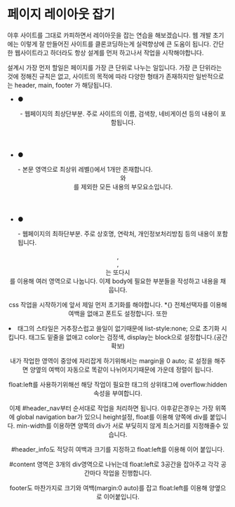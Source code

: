 # 페이지 레이아웃 잡기

야후 사이트를 그대로 카피하면서 레이아웃을 잡는 연습을 해보겠습니다.
웹 개발 초기에는 이렇게 잘 만들어진 사이트를 클론코딩하는게 실력향상에 큰 도움이 됩니다.
간단한 웹사이트라고 하더라도 항상 설계를 먼저 하고나서 작업을 시작해야합니다.

설계시 가장 먼저 할일은 페이지를 가장 큰 단위로 나누는 일입니다.
가장 큰 단위라는 것에 정해진 규칙은 없고, 사이트의 목적에 따라 다양한 형태가 존재하지만 일반적으로는 header, main, footer 가 해당됩니다.

 - ● <header> - 웹페이지의 최상단부분. 주로 사이트의 이름, 검색창, 네비게이션 등의 내용이 포함됩니다.

 - ● <main> - 본문 영역으로 최상위 레벨(<body>)에서 1개만 존재합니다. <header>와 <footer>를 제외한 모든 내용의 부모요소입니다.

 - ● <footer> - 웹페이지의 최하단부분. 주로 상호명, 연락처, 개인정보처리방침 등의 내용이 포함됩니다.

<header>,<div id="content">,<footer>는 또다시 <div>를 이용해 여러 영역으로 나눕니다.
이제 body에 필요한 부분들을 작성하고 내용을 채웁니다.

css 작업을 시작하기에 앞서 제일 먼저 초기화를 해야합니다. *{} 전체선택자를 이용해 여백을 없애고 폰트도 설정합니다.
또한 <li>태그의 스타일은 거추장스럽고 쓸일이 없기때문에 list-style:none; 으로 초기화 시킵니다.
<a>태그도 밑줄을 없애고 color는 검정색, display는 block으로 설정합니다.(공간확보)

내가 작업한 영역이 중앙에 자리잡게 하기위해서는 margin을 0 auto; 로 설정을 해주면 양옆의 여백이 자동으로 똑같이 나뉘어지기때문에 가운데 정렬이 됩니다.

float:left를 사용하기위해선 해당 작업이 필요한 태그의 상위태그에 overflow:hidden 속성을 부여합니다.

이제 #header_nav부터 순서대로 작업을 처리하면 됩니다.
야후같은경우는 가장 위쪽에 global navigation bar가 있으니 height설정, float를 이용해 양쪽에 div를 붙입니다. min-width를 이용하면 양쪽의 div가 서로 부딪히지 않게 최소거리를 지정해줄수 있습니다.

#header_info도 적당히 여백과 크기를 지정하고 float:left를 이용해 이어 붙입니다.

#content 영역은 3개의 div영역으로 나뉘는데 float:left로 3공간을 잡아주고
각각 공간마다 작업을 진행합니다.

footer도 마찬가지로 크기와 여백(margin:0 auto)를 잡고 float:left를 이용해 양옆으로 이어붙입니다.

